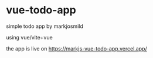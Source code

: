 # vue-todo-app
simple todo app by markjosmild

using vue/vite+vue

the app is live on https://markjs-vue-todo-app.vercel.app/
